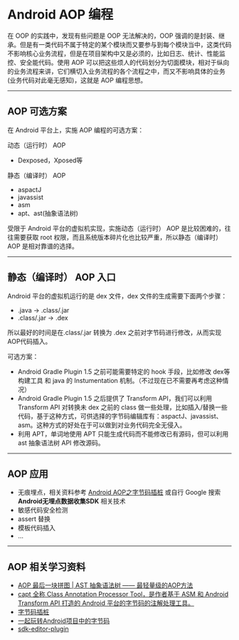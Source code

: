 # Android AOP 编程

在 OOP 的实践中，发现有些问题是 OOP 无法解决的，OOP 强调的是封装、继承。但是有一类代码不属于特定的某个模块而又要参与到每个模块当中，这类代码不影响核心业务流程，但是在项目架构中又是必须的，比如日志、统计、性能监控、安全能代码。使用 AOP 可以把这些烦人的代码划分为切面模块，相对于纵向的业务流程来讲，它们横切入业务流程的各个流程之中，而又不影响具体的业务(业务代码对此毫无感知)，这就是 AOP 编程思想。

---
##  AOP 可选方案

在 Android 平台上，实施 AOP 编程的可选方案：

动态（运行时） AOP

- Dexposed，Xposed等

静态（编译时） AOP

- aspactJ
- javassist
- asm
- apt、ast(抽象语法树)

受限于 Android 平台的虚拟机实现，实施动态（运行时） AOP 是比较困难的，往往需要获取 root 权限，而且系统版本碎片化也比较严重，所以静态（编译时） AOP 是相对靠谱的选择。

---
## 静态（编译时） AOP 入口

Android 平台的虚拟机运行的是 dex 文件，dex 文件的生成需要下面两个步骤：

- .java -> .class/.jar
- .class/.jar -> .dex

所以最好的时间是在.class/.jar 转换为 .dex 之前对字节码进行修改，从而实现AOP代码插入。

可选方案：

- Android Gradle Plugin 1.5 之前可能需要特定的 hook 手段，比如修改 dex等构建工具 和 java 的 Instumentation 机制。（不过现在已不需要再考虑这种情况）
- Android Gradle Plugin 1.5 之后提供了 Transform API，我们可以利用 Transform API 对转换未 dex 之前的 class 做一些处理，比如插入/替换一些代码，基于这种方式，可供选择的字节码编辑库有：aspactJ、javassist、asm。这种方式的好处在于可以做到对业务代码完全无侵入。
- 利用 APT，单词地使用 APT 只能生成代码而不能修改已有源码，但可以利用 ast 抽象语法树 API 修改源码。

---
## AOP 应用

- 无痕埋点，相关资料参考 [Android AOP之字节码插桩](https://www.jianshu.com/p/c202853059b4) 或自行 Google 搜索 **Android无埋点数据收集SDK** 相关技术
- 敏感代码安全检测
- assert 替换
- 模板代码插入
- ...

---
## AOP 相关学习资料

- [AOP 最后一块拼图 | AST 抽象语法树 —— 最轻量级的AOP方法](https://juejin.im/post/5c45bce5f265da612c5e2d3f)
- [capt 全称 Class Annotation Processor Tool，是作者基于 ASM 和 Android Transform API 打造的 Android 平台的字节码的注解处理工具。](https://mp.weixin.qq.com/s/8_88oUB2MJi27BJJOb-2_Q)
- [字节码插桩](https://juejin.im/entry/5c886d786fb9a049f1550d65)
- [一起玩转Android项目中的字节码](https://juejin.im/entry/5c0cc7c15188257d5e39647d)
- [sdk-editor-plugin](https://github.com/iwhys/sdk-editor-plugin)